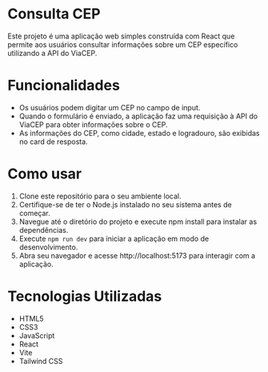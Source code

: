 # Consulta CEP
Este projeto é uma aplicação web simples construída com React que permite aos usuários consultar informações sobre um CEP específico utilizando a API do ViaCEP.

# Funcionalidades
- Os usuários podem digitar um CEP no campo de input.
- Quando o formulário é enviado, a aplicação faz uma requisição à API do ViaCEP para obter informações sobre o CEP.
- As informações do CEP, como cidade, estado e logradouro, são exibidas no card de resposta.

# Como usar
1. Clone este repositório para o seu ambiente local.
2. Certifique-se de ter o Node.js instalado no seu sistema antes de começar.
3. Navegue até o diretório do projeto e execute npm install para instalar as dependências.
4. Execute ```npm run dev``` para iniciar a aplicação em modo de desenvolvimento.
5. Abra seu navegador e acesse http://localhost:5173 para interagir com a aplicação.

# Tecnologias Utilizadas
- HTML5
- CSS3
- JavaScript
- React
- Vite
- Tailwind CSS